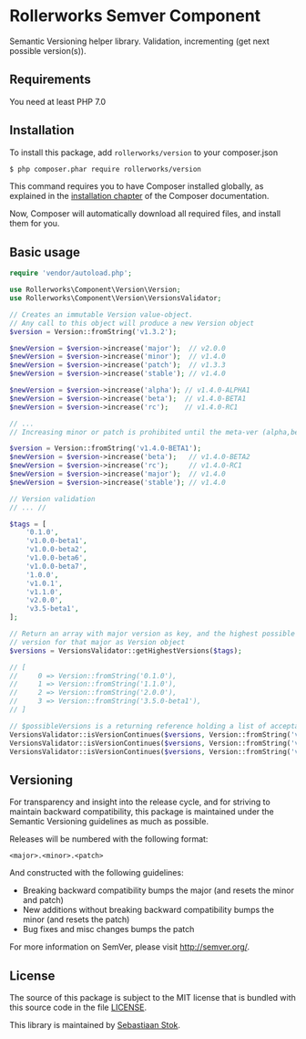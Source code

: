 Rollerworks Semver Component
============================

Semantic Versioning helper library.
Validation, incrementing (get next possible version(s)). 

Requirements
------------

You need at least PHP 7.0 

Installation
------------

To install this package, add `rollerworks/version` to your composer.json

```bash
$ php composer.phar require rollerworks/version
```

This command requires you to have Composer installed globally, as explained
in the [installation chapter](https://getcomposer.org/doc/00-intro.md)
of the Composer documentation.

Now, Composer will automatically download all required files, and install them
for you.

Basic usage
-----------

```php
require 'vendor/autoload.php';

use Rollerworks\Component\Version\Version;
use Rollerworks\Component\Version\VersionsValidator;

// Creates an immutable Version value-object.
// Any call to this object will produce a new Version object
$version = Version::fromString('v1.3.2');

$newVersion = $version->increase('major');  // v2.0.0
$newVersion = $version->increase('minor');  // v1.4.0
$newVersion = $version->increase('patch');  // v1.3.3
$newVersion = $version->increase('stable'); // v1.4.0

$newVersion = $version->increase('alpha'); // v1.4.0-ALPHA1
$newVersion = $version->increase('beta');  // v1.4.0-BETA1
$newVersion = $version->increase('rc');    // v1.4.0-RC1

// ...
// Increasing minor or patch is prohibited until the meta-ver (alpha,beta,rc) is 0

$version = Version::fromString('v1.4.0-BETA1');
$newVersion = $version->increase('beta');   // v1.4.0-BETA2
$newVersion = $version->increase('rc');     // v1.4.0-RC1
$newVersion = $version->increase('major');  // v1.4.0
$newVersion = $version->increase('stable'); // v1.4.0

// Version validation
// ... //

$tags = [
    '0.1.0',
    'v1.0.0-beta1',
    'v1.0.0-beta2',
    'v1.0.0-beta6',
    'v1.0.0-beta7',
    '1.0.0',
    'v1.0.1',
    'v1.1.0',
    'v2.0.0',
    'v3.5-beta1',
];

// Return an array with major version as key, and the highest possible
// version for that major as Version object
$versions = VersionsValidator::getHighestVersions($tags);

// [
//     0 => Version::fromString('0.1.0'),
//     1 => Version::fromString('1.1.0'),
//     2 => Version::fromString('2.0.0'),
//     3 => Version::fromString('3.5.0-beta1'),
// ]

// $possibleVersions is a returning reference holding a list of acceptable versions
VersionsValidator::isVersionContinues($versions, Version::fromString('v0.2.0'), $possibleVersions); // true
VersionsValidator::isVersionContinues($versions, Version::fromString('v0.1.1'), $possibleVersions); // true
VersionsValidator::isVersionContinues($versions, Version::fromString('v1.3.2'), $possibleVersions); // false
```

Versioning
----------

For transparency and insight into the release cycle, and for striving
to maintain backward compatibility, this package is maintained under
the Semantic Versioning guidelines as much as possible.

Releases will be numbered with the following format:

`<major>.<minor>.<patch>`

And constructed with the following guidelines:

* Breaking backward compatibility bumps the major (and resets the minor and patch)
* New additions without breaking backward compatibility bumps the minor (and resets the patch)
* Bug fixes and misc changes bumps the patch

For more information on SemVer, please visit <http://semver.org/>.

License
-------

The source of this package is subject to the MIT license that is bundled
with this source code in the file [LICENSE](LICENSE).

This library is maintained by [Sebastiaan Stok](https://github.com/sstok).
